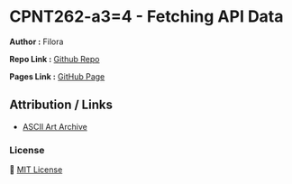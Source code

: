 # CPNT262-a3=4 - Fetching API Data

**Author :** Filora

**Repo Link :** [Github Repo](https://github.com/aeoyu/cpnt262-a4)

**Pages Link :** [GitHub Page](https://aeoyu.github.io/cpnt262-a4/)

## Attribution / Links

- [ASCII Art Archive](https://www.asciiart.eu/animals)

### License

:scroll: [MIT License](https://opensource.org/licenses/MIT)
